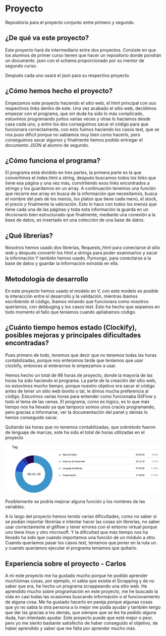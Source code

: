 # Proyecto
Repositorio para el proyecto conjunto entre primero y segundo.

## ¿De qué va este proyecto?

Este proyecto hará de intermediario entre dos proyectos. Consiste en que los alumnos de primer curso tienen que hacer un repositorio donde pondrán un documento .json con el schema proporcionado por su mentor de segundo curso.

Después cada uno usará el json para su respectivo proyecto.

## ¿Cómo hemos hecho el proyecto?

Empezamos este proyecto haciendo el sitio web, el html principal con sus respectivos links dentro de este. Una vez acabado el sitio web, decidimos empezar con el programa, que sin duda ha sido lo más complicado, estuvimos programando juntos varias veces y otras lo haciamos desde casa cada uno,
y entre los dos conseguimos sacar el código para que funcionara correctamente, con esto fuimos haciendo los casos test, que se nos puso dificil porque no sabíamos muy bien como hacerlo, pero conseguimos sacar algunos y finalmente hemos podido entregar el documento JSON al alumno de segundo.

## ¿Cómo funciona el programa?

El programa está dividido en tres partes, la primera parte es la que convertimos el index.html a string, después buscamos todos los links que tiene esa página y una vez más, convirtiendo esos links encontrados a strings y los guardamos en un array.
A continuación tenemos una función que recorre ese array en busca de la información que necesitamos, busca el nombre del país de los menús, los platos que tiene cada menú, el stock, el precio y finalmente la valoración. Esto lo hace con todos los menús que tiene cada una de las páginas
y toda esta información la guarda en un diccionario bien estructurado que finalmente, mediante una conexión a la base de datos, es insertado en una colección de una base de datos. 

## ¿Qué librerías?

Nosotros hemos usado dos librerías, Requests_html para conectarse al sitio web y después convertir los html a strings para poder examinarlos y sacar la información
Y también hemos usado, Pymongo, para conectarse a la base de datos y guardar la información extraida en ella.

## Metodología de desarrollo

En este proyecto hemos usado el modelo en V, con este modelo es posible la interacción entre el desarrollo y la validación, mientras ibamos escribiendo el código, ibamos mirando que funcionara como nosotros queríamos, con debbuging y los casos test. 
Esto ha hecho que sepamos en todo momento el fallo que teníamos cuando apliabamos código.

## ¿Cuánto tiempo hemos estado (Clockify), posibles mejoras y principales dificultades encontradas?

Pues primero de todo, tenemos que decir que no tenemos todas las horas contabilizadas, porque nos enteramos tarde que teníamos que usar clockify, entonces al enterarnos lo empezamos a usar.

Hemos hecho un total de 66 horas de proyecto, donde la mayoría de las horas ha sido haciendo el programa.
La parte de la creación del sitio web, no estuvimos mucho tiempo, porque nuestro objetivo era sacar el código antes de tener un sitio web bonito o tal, le dimos mucha preferencia al código.
Estuvimos varias horas para entender como funcionaba GitFlow y todo el tema de las ramas.
El programa, como es lógico, es lo que más tiempo nos ha llevado ya que tampoco somos unos cracks programando, pero gracias a informarse, ver la documentación del panel y demás lo hemos conseguido sacar.

Quitando las horas que no tenemos contabilizadas, que sobretodo fueron de lenguaje de marcas, este ha sido el total de horas utilizadas en el proyecto

![Clockify](./images/horasclocki.jpg)

Posiblemente se podría mejorar alguna función y los nombres de las variables.

A lo largo del proyecto hemos tenido varias dificultades, como no saber si se podían importar librerías e intentar hacer las cosas sin librerías, no saber usar correctamente el gitflow y tener errores con el entorno virtual porque uno tiene linux y otro microsoft.
Y la dificultad que más tiempo nos ha llevado ha sido que cuando importamos una función de un módulo a otro. Cuando queríamos pasar los casos test, teniamos que poner en la ruta un . y cuando queríamos ejecutar el programa teníamos que quitarlo.

## Experiencia sobre el proyecto - Carlos

A mi este proyecto me ha gustado mucho porque he podido aprender muchísimas cosas, por ejemplo, ni sabía que existía el Scrapping y de no saber que era, he hecho un programa scrappeando una sitio web. 
He aprendido mucho sobre programación en este proyecto, me he buscado la vida en casi todas las ocasiones buscando información o el funcionamiento de alguna cosa. Me ha gustado hacerlo en pareja porque algunas cosas
que yo no sabía la otra persona a lo mejor me podía ayudar y también tengo que dar las gracias a los demás, que siempre que se les ha pedido alguna duda, han intentado ayudar.
Este proyecto puede que esté mejor o peor, pero yo me siento bastante satisfecho de haber conseguido el objetivo, de haber aprendido y saber que me falta por aprender mucho más.

